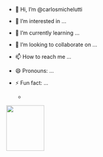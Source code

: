 - 👋 Hi, I’m @carlosmichelutti
- 👀 I’m interested in ...
- 🌱 I’m currently learning ...
- 💞️ I’m looking to collaborate on ...
- 📫 How to reach me ...
- 😄 Pronouns: ...
- ⚡ Fun fact: ...

  -

<img src="https://github.com/carlosmichelutti/carlosmichelutti/assets/124796119/d6f62c4f-1f04-42ee-bf9c-9e7663859674" width="100" height="120" />

<!---
carlosmichelutti/carlosmichelutti is a ✨ special ✨ repository because its `README.md` (this file) appears on your GitHub profile.
You can click the Preview link to take a look at your changes.
--->

